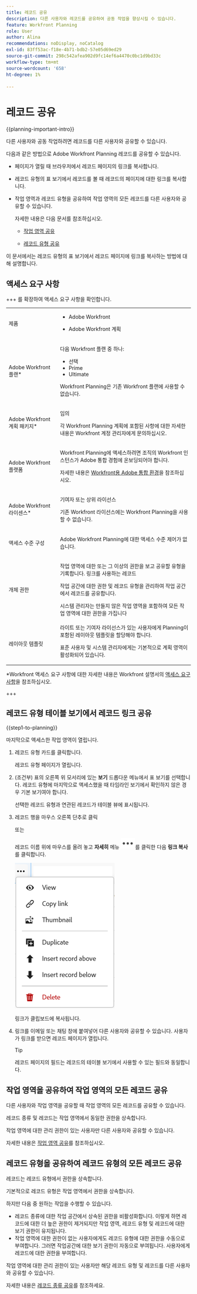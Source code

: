 ```yaml
---
title: 레코드 공유
description: 다른 사용자와 레코드를 공유하여 공동 작업을 향상시킬 수 있습니다.
feature: Workfront Planning
role: User
author: Alina
recommendations: noDisplay, noCatalog
exl-id: 83ff53ac-f18e-4b71-bdb2-57e05d69ed29
source-git-commit: 298c542afea902d9fc14ef6a4470c0bc1d9bd33c
workflow-type: tm+mt
source-wordcount: '658'
ht-degree: 1%

---
```



<!--should this move to the Access folder when we have sharing for ALL the objects???-->

<!--take out preview and production references at release-->

# 레코드 공유

<!--<span class="preview">The highlighted information on this page refers to functionality not yet generally available. It is available only in the Preview environment for all customers. After the monthly releases to Production, the same features are also available in the Production environment for customers who enabled fast releases. </span>   

<span class="preview">For information about fast releases, see [Enable or disable fast releases for your organization](/help/quicksilver/administration-and-setup/set-up-workfront/configure-system-defaults/enable-fast-release-process.md). </span>  -->

{{planning-important-intro}}

다른 사용자와 공동 작업하려면 레코드를 다른 사용자와 공유할 수 있습니다.

다음과 같은 방법으로 Adobe Workfront Planning 레코드를 공유할 수 있습니다.

* 페이지가 열릴 때 브라우저에서 레코드 페이지의 링크를 복사합니다.

* 레코드 유형의 표 보기에서 레코드를 볼 때 레코드의 페이지에 대한 링크를 복사합니다.

* 작업 영역과 레코드 유형을 공유하여 작업 영역의 모든 레코드를 다른 사용자와 공유할 수 있습니다.

  자세한 내용은 다음 문서를 참조하십시오.

   * [작업 영역 공유](/help/quicksilver/planning/access/share-workspaces.md)

   * [레코드 유형 공유](/help/quicksilver/planning/access/share-record-types.md)

이 문서에서는 레코드 유형의 표 보기에서 레코드 페이지에 링크를 복사하는 방법에 대해 설명합니다.

## 액세스 요구 사항

+++ 를 확장하여 액세스 요구 사항을 확인합니다.

<table style="table-layout:auto"> 
<col> 
</col> 
<col> 
</col> 
<tbody> 
    <tr> 
<tr> 
<td> 
   <p> 제품</p> </td> 
   <td> 
   <ul><li><p> Adobe Workfront</p></li> 
   <li><p> Adobe Workfront 계획<p></li></ul></td> 
  </tr>   
<tr> 
   <td role="rowheader"><p>Adobe Workfront 플랜*</p></td> 
   <td> 
<p>다음 Workfront 플랜 중 하나:</p> 
<ul><li>선택</li> 
<li>Prime</li> 
<li>Ultimate</li></ul> 
<p>Workfront Planning은 기존 Workfront 플랜에 사용할 수 없습니다.</p> 
   </td> 
<tr> 
   <td role="rowheader"><p>Adobe Workfront 계획 패키지*</p></td> 
   <td> 
<p>임의 </p> 
<p>각 Workfront Planning 계획에 포함된 사항에 대한 자세한 내용은 Workfront 계정 관리자에게 문의하십시오. </p> 
   </td> 
 <tr> 
   <td role="rowheader"><p>Adobe Workfront 플랫폼</p></td> 
   <td> 
<p>Workfront Planning에 액세스하려면 조직의 Workfront 인스턴스가 Adobe 통합 경험에 온보딩되어야 합니다.</p> 
<p>자세한 내용은 <a href="/help/quicksilver/workfront-basics/navigate-workfront/workfront-navigation/adobe-unified-experience.md">Workfront용 Adobe 통합 환경</a>을 참조하십시오. </p> 
   </td> 
   </tr> 
  </tr> 
  <tr> 
   <td role="rowheader"><p>Adobe Workfront 라이센스*</p></td> 
   <td><p> 기여자 또는 상위 라이선스 </p>
   <p>기존 Workfront 라이선스에는 Workfront Planning을 사용할 수 없습니다.</p> 
  </td> 
  </tr> 
  <tr> 
   <td role="rowheader"><p>액세스 수준 구성</p></td> 
   <td> <p>Adobe Workfront Planning에 대한 액세스 수준 제어가 없습니다.</p>   
</td> 
  </tr> 
<tr> 
   <td role="rowheader"><p>개체 권한</p></td> 
   <td>  <p>작업 영역에 대한 또는 그 이상의 권한을 보고 공유할 유형을 기록합니다.   링크를 사용하는 레코드 </p>
   <p>작업 공간에 대한 권한 및 레코드 유형을 관리하여 작업 공간에서 레코드를 공유합니다. </p>
   <p>시스템 관리자는 만들지 않은 작업 영역을 포함하여 모든 작업 영역에 대한 권한을 가집니다</p>  </td> 
  </tr> 
<tr>
   <td role="rowheader"><p>레이아웃 템플릿</p></td>
   <td> 라이트 또는 기여자 라이선스가 있는 사용자에게 Planning이 포함된 레이아웃 템플릿을 할당해야 합니다.
   <p>표준 사용자 및 시스템 관리자에게는 기본적으로 계획 영역이 활성화되어 있습니다.</p></div></li></ul>
</td>
  </tr>
</tbody> 
</table>

*Workfront 액세스 요구 사항에 대한 자세한 내용은 Workfront 설명서의 [액세스 요구 사항](/help/quicksilver/administration-and-setup/add-users/access-levels-and-object-permissions/access-level-requirements-in-documentation.md)을 참조하십시오.

+++


## 레코드 유형 테이블 보기에서 레코드 링크 공유

{{step1-to-planning}}

마지막으로 액세스한 작업 영역이 열립니다.
1. 레코드 유형 카드를 클릭합니다.

   레코드 유형 페이지가 열립니다.
1. (조건부) 표의 오른쪽 위 모서리에 있는 **보기** 드롭다운 메뉴에서 표 보기를 선택합니다. 레코드 유형에 마지막으로 액세스했을 때 타임라인 보기에서 확인하지 않은 경우 기본 보기여야 합니다.

   선택한 레코드 유형과 연관된 레코드가 테이블 뷰에 표시됩니다.
1. 레코드 행을 마우스 오른쪽 단추로 클릭

   또는

   레코드 이름 위에 마우스를 올려 놓고 **자세히** 메뉴 ![추가 메뉴](assets/more-menu.png)를 클릭한 다음 **링크 복사**&#x200B;를 클릭합니다.

   ![레코드 행의 상황에 맞는 메뉴](assets/contextual-menu-for-record-row.png)

   링크가 클립보드에 복사됩니다.

1. 링크를 이메일 또는 채팅 창에 붙여넣어 다른 사용자와 공유할 수 있습니다. 사용자가 링크를 받으면 레코드 페이지가 열립니다.

   >[!TIP]
   >
   >레코드 페이지의 필드는 레코드의 테이블 보기에서 사용할 수 있는 필드와 동일합니다.


   <!--add there when it will be available: if they have access to this record-->

## 작업 영역을 공유하여 작업 영역의 모든 레코드 공유

다른 사용자와 작업 영역을 공유할 때 작업 영역의 모든 레코드를 공유할 수 있습니다.

레코드 종류 및 레코드는 작업 영역에서 동일한 권한을 상속합니다.

작업 영역에 대한 관리 권한이 있는 사용자만 다른 사용자와 공유할 수 있습니다.

자세한 내용은 [작업 영역 공유](/help/quicksilver/planning/access/share-workspaces.md)를 참조하십시오.

## 레코드 유형을 공유하여 레코드 유형의 모든 레코드 공유

레코드는 레코드 유형에서 권한을 상속합니다.

기본적으로 레코드 유형은 작업 영역에서 권한을 상속합니다.

하지만 다음 중 원하는 작업을 수행할 수 있습니다.

* 레코드 종류에 대한 작업 공간에서 상속된 권한을 비활성화합니다. 이렇게 하면 레코드에 대한 더 높은 권한이 제거되지만 작업 영역, 레코드 유형 및 레코드에 대한 보기 권한이 유지됩니다.
* 작업 영역에 대한 권한이 없는 사용자에게도 레코드 유형에 대한 권한을 수동으로 부여합니다. 그러면 작업공간에 대한 보기 권한이 자동으로 부여됩니다. 사용자에게 레코드에 대한 권한을 부여합니다.

작업 영역에 대한 관리 권한이 있는 사용자만 해당 레코드 유형 및 레코드를 다른 사용자와 공유할 수 있습니다.

자세한 내용은 [레코드 종류 공유](/help/quicksilver/planning/access/share-record-types.md)를 참조하세요.

